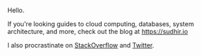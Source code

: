 Hello.

If you're looking guides to cloud computing, databases, system architecture, and more, check out the blog at https://sudhir.io

I also procrastinate on [StackOverflow](https://stackoverflow.com/users/73831/sudhir-jonathan) and [Twitter](https://twitter.com/sudhirj).


<!--
**sudhirj/sudhirj** is a ✨ _special_ ✨ repository because its `README.md` (this file) appears on your GitHub profile.

Here are some ideas to get you started:

- 🔭 I’m currently working on ...
- 🌱 I’m currently learning ...
- 👯 I’m looking to collaborate on ...
- 🤔 I’m looking for help with ...
- 💬 Ask me about ...
- 📫 How to reach me: ...
- 😄 Pronouns: ...
- ⚡ Fun fact: ...
-->
